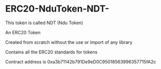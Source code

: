 # ERC20-NduToken-NDT-
This token is called NDT (Ndu Token)

An ERC20 Token

Created from scratch without the use or import of any library

Contains all the ERC20 standards for tokens


Contract address is 0xa3b71142b791De9eD0C95018563996357715fA2c
